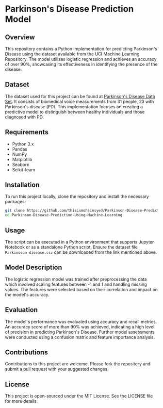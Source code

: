 
# Parkinson's Disease Prediction Model

## Overview
This repository contains a Python implementation for predicting Parkinson's Disease using the dataset available from the UCI Machine Learning Repository. The model utilizes logistic regression and achieves an accuracy of over 90%, showcasing its effectiveness in identifying the presence of the disease.

## Dataset
The dataset used for this project can be found at [Parkinson's Disease Data Set](https://archive.ics.uci.edu/ml/machine-learning-databases/parkinsons/). It consists of biomedical voice measurements from 31 people, 23 with Parkinson's disease (PD). This implementation focuses on creating a predictive model to distinguish between healthy individuals and those diagnosed with PD.

## Requirements
- Python 3.x
- Pandas
- NumPy
- Matplotlib
- Seaborn
- Scikit-learn

## Installation
To run this project locally, clone the repository and install the necessary packages:
```bash
git clone https://github.com/thisismohsinsyed/Parkinson-Disease-Prediction-Using-Machine-Learning
cd Parkinson-Disease-Prediction-Using-Machine-Learning

```

## Usage
The script can be executed in a Python environment that supports Jupyter Notebook or as a standalone Python script. Ensure the dataset file `Parkinsson disease.csv` can be downloaded from the link mentioned above.

## Model Description
The logistic regression model was trained after preprocessing the data which involved scaling features between -1 and 1 and handling missing values. The features were selected based on their correlation and impact on the model's accuracy.

## Evaluation
The model's performance was evaluated using accuracy and recall metrics. An accuracy score of more than 90% was achieved, indicating a high level of precision in predicting Parkinson's Disease. Further model assessments were conducted using a confusion matrix and feature importance analysis.

## Contributions
Contributions to this project are welcome. Please fork the repository and submit a pull request with your suggested changes.

## License
This project is open-sourced under the MIT License. See the LICENSE file for more details.
